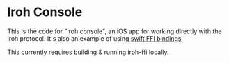 
# Iroh Console

This is the code for "iroh console", an iOS app for working directly with the iroh protocol. It's also an example of using [swift FFI bindings](https://github.com/n0-computer/iroh-ffi)

This currently requires building & running iroh-ffi locally.